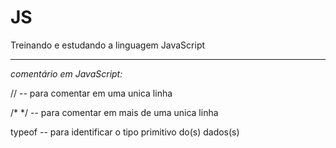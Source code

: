 # JS
 Treinando e estudando a linguagem JavaScript

 -----------------------------------------------------
 _comentário em JavaScript:_
 
 // -- para comentar em uma unica linha
 
 /* */ -- para comentar em mais de uma unica linha

 typeof -- para identificar o tipo primitivo do(s) dados(s) 
 
